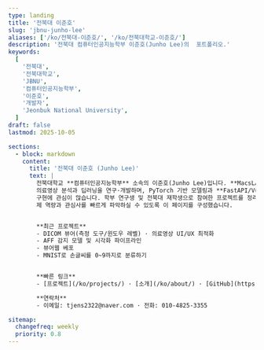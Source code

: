 ```yaml
---
type: landing
title: '전북대 이준호'
slug: 'jbnu-junho-lee'
aliases: ['/ko/전북대-이준호/', '/ko/전북대학교-이준호/']
description: '전북대 컴퓨터인공지능학부 이준호(Junho Lee)의  포트폴리오.'
keywords:
  [
    '전북대',
    '전북대학교',
    'JBNU',
    '컴퓨터인공지능학부',
    '이준호',
    '개발자',
    'Jeonbuk National University',
  ]
draft: false
lastmod: 2025-10-05

sections:
  - block: markdown
    content:
      title: '전북대 이준호 (Junho Lee)'
      text: |
        전북대학교 **컴퓨터인공지능학부** 소속의 이준호(Junho Lee)입니다. **MacsLAB(의료 AI 연구실)** 에서
        의료영상 분석과 딥러닝을 연구·개발하며, PyTorch 기반 모델링과 **FastAPI/Vue**를 활용한 **AI 서비스**
        구현에 관심이 많습니다. 학부 연구생 및 전북대 재학생으로 참여한 프로젝트를 정리해 구인·연구자분들이
        제 역량과 관심사를 빠르게 파악하실 수 있도록 이 페이지를 구성했습니다.


        **최근 프로젝트**
        - DICOM 뷰어(측정 도구/윈도우 레벨) · 의료영상 UI/UX 최적화  
        - AFF 감지 모델 및 시각화 파이프라인
        - 뷰어웹 베포
        - MNIST로 손글씨를 0~9까지로 분류하기 


        **빠른 링크**
        - [프로젝트](/ko/projects/) · [소개](/ko/about/) · [GitHub](https://github.com/tunho)

        **연락처**
        - 이메일: tjens2322@naver.com · 전화: 010-4825-3355

sitemap:
  changefreq: weekly
  priority: 0.8
---
```

